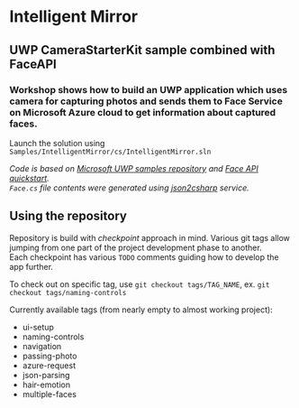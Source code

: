 # Intelligent Mirror
## UWP CameraStarterKit sample combined with FaceAPI

### Workshop shows how to build an UWP application which uses camera for capturing photos and sends them to Face Service on Microsoft Azure cloud to get information about captured faces.

Launch the solution using `Samples/IntelligentMirror/cs/IntelligentMirror.sln`

*Code is based on [Microsoft UWP samples repository](https://github.com/Microsoft/Windows-universal-samples) and [Face API quickstart](https://docs.microsoft.com/en-us/azure/cognitive-services/face/quickstarts/csharp).* 
*<br>`Face.cs` file contents were generated using [json2csharp](http://json2csharp.com/) service.*

## Using the repository
Repository is build with *checkpoint* approach in mind. Various git tags allow jumping from one part of the project development phase to another.
<br>Each checkpoint has various `TODO` comments guiding how to develop the app further.

To check out on specific tag, use `git checkout tags/TAG_NAME`, ex. `git checkout tags/naming-controls`

Currently available tags (from nearly empty to almost working project):
- ui-setup
- naming-controls
- navigation
- passing-photo
- azure-request
- json-parsing
- hair-emotion
- multiple-faces
